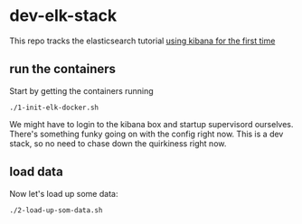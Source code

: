 dev-elk-stack
==============

This repo tracks the elasticsearch tutorial [using kibana for the first time](http://www.elasticsearch.org/guide/en/kibana/current/using-kibana-for-the-first-time.html)

run the containers
------------------

Start by getting the containers running
```
./1-init-elk-docker.sh
```

We might have to login to the kibana box and startup supervisord ourselves.  
There's something funky going on with the config right now.  This is a dev 
stack, so no need to chase down the quirkiness right now.

load data
---------
Now let's load up some data:
```
./2-load-up-som-data.sh
```


